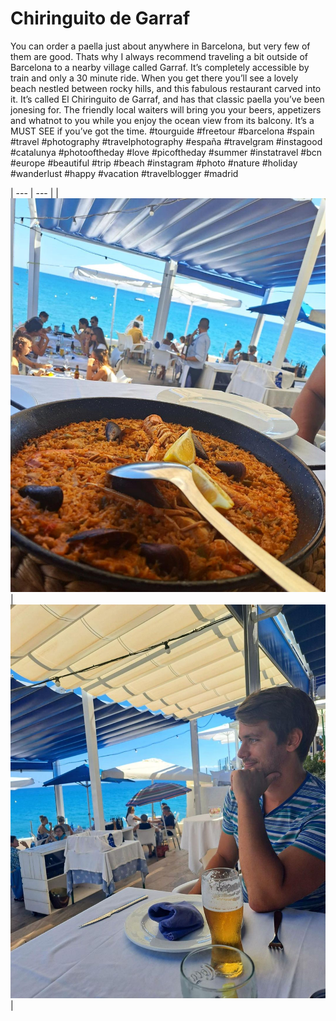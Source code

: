 # Chiringuito de Garraf

You can order a paella just about anywhere in Barcelona, but very few of them are good. Thats why I always recommend traveling a bit outside of Barcelona to a nearby village called Garraf. It’s completely accessible by train and only a 30 minute ride. When you get there you’ll see a lovely beach nestled between rocky hills, and this fabulous restaurant carved into it. It’s called El Chiringuito de Garraf, and has that classic paella you’ve been jonesing for. The friendly local waiters will bring you your beers, appetizers and whatnot to you while you enjoy the ocean view from its balcony. It’s a MUST SEE if you’ve got the time. #tourguide #freetour #barcelona #spain #travel #photography #travelphotography #españa #travelgram #instagood #catalunya #photooftheday #love #picoftheday #summer #instatravel #bcn #europe #beautiful #trip #beach #instagram #photo #nature #holiday #wanderlust #happy #vacation #travelblogger #madrid

| --- | --- |
| [![air skin](./assets/Chiringuito-1.jpg)](./assets/Chiringuito-1.jpg) | [![contrast skin](./assets/Chiringuito-2.jpg)](./assets/Chiringuito-2.jpg) |




